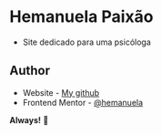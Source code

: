 # Hemanuela Paixão
- Site dedicado para uma psicóloga


## Author

- Website - [My github](https://github.com/hemanuela)
- Frontend Mentor - [@hemanuela](https://www.frontendmentor.io/profile/hemanuela)


**Always!** 🚀

